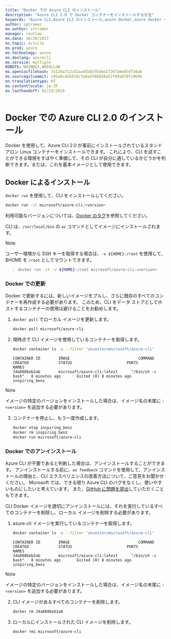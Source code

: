 ```yaml
---
title: "Docker での Azure CLI のインストール"
description: "Azure CLI 2.0 で Docker コンテナーをインストールする方法"
keywords: "Azure CLI,Azure CLI のインストール,azure docker,azure docker イメージ,"
author: sptramer
ms.author: sttramer
manager: routlaw
ms.date: 10/30/2017
ms.topic: article
ms.prod: azure
ms.technology: azure
ms.devlang: azurecli
ms.service: multiple
ROBOTS: NOINDEX,NOFOLLOW
ms.openlocfilehash: 7a12da712cd2aad5bb5fb56e27267a8e05df34a6
ms.sourcegitcommit: c95a0cde5819cfe8a4f6b058a52f09a8f87c9696
ms.translationtype: HT
ms.contentlocale: ja-JP
ms.lasthandoff: 01/23/2018
---
```

# <a name="install-azure-cli-20-with-docker"></a>Docker での Azure CLI 2.0 のインストール

Docker を使用して、Azure CLI 2.0 が事前にインストールされているスタンドアロン Linux コンテナーをインストールできます。 これにより、CLI を試すことができる環境をすばやく準備して、その CLI が自分に適しているかどうかを判断できます。または、これを基本イメージとして使用できます。

## <a name="install-with-docker"></a>Docker によるインストール

`docker run` を使用して、CLI をインストールしてください。

   ```bash
   docker run -it microsoft/azure-cli:<version>
   ```

利用可能なバージョンについては、[Docker のタグ](https://hub.docker.com/r/microsoft/azure-cli/tags/)を参照してください。

CLI は、`/usr/local/bin` の `az` コマンドとしてイメージにインストールされます。

> [!NOTE]
> ユーザー環境から SSH キーを取得する場合は、`-v ${HOME}:/root` を使用して、$HOME を `/root` としてマウントできます。

> ```bash
> docker run -it -v ${HOME}:/root microsoft/azure-cli:<version>
> ```

### <a name="update-with-docker"></a>Docker での更新

Docker で更新するには、新しいイメージをプルし、さらに既存のすべてのコンテナーを再作成する必要があります。 このため、CLI をデータ ストアとしてホストするコンテナーの使用は避けることをお勧めします。

1. `docker pull` でローカル イメージを更新します。

   ```bash
   docker pull microsoft/azure-cli
   ```

2. 現時点で CLI イメージを使用しているコンテナーを取得します。

   ```bash
   docker container ls -a --filter 'ancestor=microsoft/azure-cli'
   ```

   ```output
   CONTAINER ID        IMAGE                              COMMAND             CREATED             STATUS                        PORTS               NAMES
   34a868beb2ab        microsoft/azure-cli:latest      "/bin/sh -c bash"   8 minutes ago       Exited (0) 8 minutes ago                       inspiring_benz
   ```

  > [!NOTE]
  > イメージの特定のバージョンをインストールした場合は、イメージ名の末尾に `:<version>` を追加する必要があります。

3. コンテナーを停止し、もう一度作成します。

   ```bash
   docker stop inspiring_benz
   docker rm inspiring_benz
   docker run microsoft/azure-cli
   ```

### <a name="uninstall-with-docker"></a>Docker でのアンインストール

Azure CLI が不要であると判断した場合は、アンインストールすることができます。 アンインストールする前に、`az feedback` コマンドを使用して、アンインストールの理由と、CLI エクスペリエンスの改善方法について、ご意見をお聞かせください。 Microsoft では、できる限り Azure CLI のバグをなくし、使いやすいものにしたいと考えています。 また、[GitHub に問題を提出](https://github.com/Azure/azure-cli/issues)していただくこともできます。

CLI Docker イメージを適切にアンインストールには、それを実行しているすべてのコンテナーを削除し、ローカル イメージを削除する必要があります。

1. azure-cli イメージを実行しているコンテナーを取得します。

   ```bash
   docker container ls -a --filter 'ancestor=microsoft/azure-cli'
   ```

   ```output
   CONTAINER ID        IMAGE                              COMMAND             CREATED             STATUS                        PORTS               NAMES
   34a868beb2ab        microsoft/azure-cli:latest      "/bin/sh -c bash"   8 minutes ago       Exited (0) 8 minutes ago                       inspiring_benz
   ```
  > [!NOTE]
  > イメージの特定のバージョンをインストールした場合は、イメージ名の末尾に `:<version>` を追加する必要があります。

2. CLI イメージがあるすべてのコンテナーを削除します。

   ```bash
   docker rm 34a868beb2ab
   ```

3. ローカルにインストールされた CLI イメージを削除します。

   ```bash
   docker rmi microsoft/azure-cli
   ```

